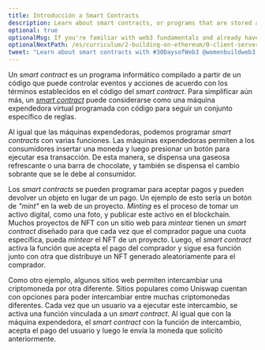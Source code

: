 ```yaml
---
title: Introducción a Smart Contracts
description: Learn about smart contracts, or programs that are stored and run on blockchains.
optional: true
optionalMsg: If you're familiar with web3 fundamentals and already have your own crypto wallet, feel free to jump ahead to the next section!
optionalNextPath: /es/curriculum/2-building-on-ethereum/0-client-server-architecture
tweet: "Learn about smart contracts with #30DaysofWeb3 @womenbuildweb3 🌐"
---
```


Un _smart contract_ es un programa informático compilado a partir de un código que puede controlar eventos y acciones de acuerdo con los términos establecidos en el código del _smart contract_. Para simplificar aún más, un [_smart contract_](https://en.wikipedia.org/wiki/Smart_contract) puede considerarse como una máquina expendedora virtual programada con código para seguir un conjunto específico de reglas.

Al igual que las máquinas expendedoras, podemos programar _smart contracts_ con varias funciones. Las máquinas expendedoras permiten a los consumidores insertar una moneda y luego presionar un botón para ejecutar esa transacción. De esta manera, se dispensa una gaseosa refrescante o una barra de chocolate, y también se dispensa el cambio sobrante que se le debe al consumidor.

Los _smart contracts_ se pueden programar para aceptar pagos y pueden devolver un objeto en lugar de un pago. Un ejemplo de esto sería un botón de _"mint"_ en la web de un proyecto. _Minting_ es el proceso de tomar un activo digital, como una foto, y publicar este activo en el blockchain. Muchos proyectos de NFT con un sitio web para _mintear_ tienen un _smart contract_ diseñado para que cada vez que el comprador pague una cuota específica, pueda _mintear_ el NFT de un proyecto. Luego, el _smart contract_ activa la función que acepta el pago del comprador y sigue esa función junto con otra que distribuye un NFT generado aleatoriamente para el comprador.

Como otro ejemplo, algunos sitios web permiten intercambiar una criptomoneda por otra diferente. Sitios populares como Uniswap cuentan con opciones para poder intercambiar entre muchas criptomonedas diferentes. Cada vez que un usuario va a ejecutar este intercambio, se activa una función vinculada a un _smart contract_. Al igual que con la máquina expendedora, el _smart contract_ con la función de intercambio, acepta el pago del usuario y luego le envía la moneda que solicitó anteriormente.
